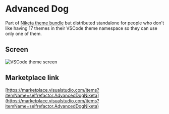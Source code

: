 # Advanced Dog

Part of [Niketa theme bundle](https://marketplace.visualstudio.com/items?itemName=selfrefactor.Niketa-theme) but distributed standalone for people who don't like having 17 themes in their VSCode theme namespace so they can use only one of them.

## Screen

![VSCode theme screen](https://github.com/selfrefactor/niketa-themes/blob/master/packages/brave_homer/theme/advanced.dog.png?raw=true)

## Marketplace link

[https://marketplace.visualstudio.com/items?itemName=selfrefactor.AdvancedDogNiketa](https://marketplace.visualstudio.com/items?itemName=selfrefactor.AdvancedDogNiketa)